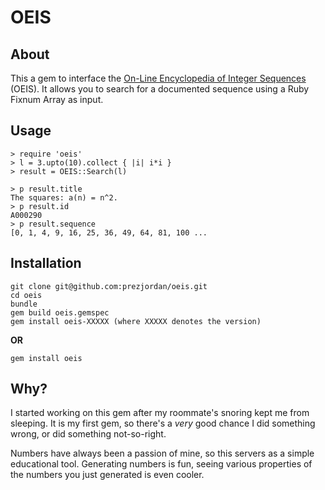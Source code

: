 # OEIS

## About

This a gem to interface the [On-Line Encyclopedia of Integer Sequences](http://oeis.org) 
(OEIS). It allows you to search for a documented sequence using a Ruby Fixnum Array as
input.

## Usage

    > require 'oeis'
    > l = 3.upto(10).collect { |i| i*i }
    > result = OEIS::Search(l)
    
    > p result.title
    The squares: a(n) = n^2.
    > p result.id
    A000290
    > p result.sequence
    [0, 1, 4, 9, 16, 25, 36, 49, 64, 81, 100 ...
    
## Installation

    git clone git@github.com:prezjordan/oeis.git
    cd oeis
    bundle
    gem build oeis.gemspec
    gem install oeis-XXXXX (where XXXXX denotes the version)
    
**OR**

    gem install oeis
    
## Why?

I started working on this gem after my roommate's snoring kept me from sleeping. It is my
first gem, so there's a *very* good chance I did something wrong, or did something 
not-so-right. 

Numbers have always been a passion of mine, so this servers as a simple educational tool.
Generating numbers is fun, seeing various properties of the numbers you just generated is
even cooler.